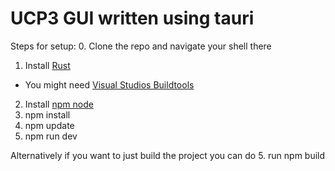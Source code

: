 # UCP3 GUI written using tauri

Steps for setup:
0. Clone the repo and navigate your shell there
1. Install [Rust](https://www.rust-lang.org/tools/install)
- You might need [Visual Studios Buildtools](visualstudio.microsoft.com/visual-cpp-build-tools/)
2. Install [npm node](https://nodejs.org/en/)
3. npm install
4. npm update
5. npm run dev

Alternatively if you want to just build the project you can do 
5. run npm build
